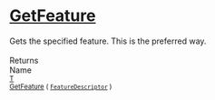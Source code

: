 # [GetFeature](./Signature-100663440.md)

Gets the specified feature. This is the preferred way.
<br><br>
Returns<img width=542/>Name
<br>
<sub>[T](./Signature-100663440.md)</sub><img width=500/><sub>[GetFeature](./Signature-100663440.md) ( [`FeatureDescriptor`](./../FeatureDescriptor.md) )</sub><br>


